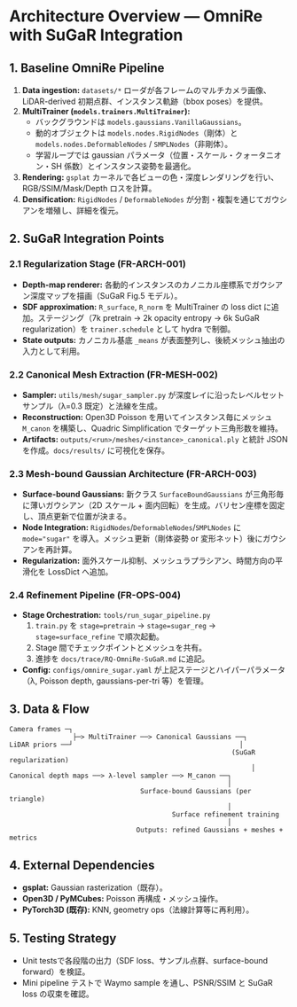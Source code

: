 # Architecture Overview — OmniRe with SuGaR Integration

## 1. Baseline OmniRe Pipeline
1. **Data ingestion:** `datasets/*` ローダが各フレームのマルチカメラ画像、LiDAR-derived 初期点群、インスタンス軌跡（bbox poses）を提供。
2. **MultiTrainer (`models.trainers.MultiTrainer`):**
   - バックグラウンドは `models.gaussians.VanillaGaussians`。
   - 動的オブジェクトは `models.nodes.RigidNodes`（剛体）と `models.nodes.DeformableNodes` / `SMPLNodes`（非剛体）。
   - 学習ループでは gaussian パラメータ（位置・スケール・クォータニオン・SH 係数）とインスタンス姿勢を最適化。
3. **Rendering:** `gsplat` カーネルで各ビューの色・深度レンダリングを行い、RGB/SSIM/Mask/Depth ロスを計算。
4. **Densification:** `RigidNodes` / `DeformableNodes` が分割・複製を通じてガウシアンを増殖し、詳細を復元。

## 2. SuGaR Integration Points

### 2.1 Regularization Stage (FR-ARCH-001)
- **Depth-map renderer:** 各動的インスタンスのカノニカル座標系でガウシアン深度マップを描画（SuGaR Fig.5 モデル）。
- **SDF approximation:** `R_surface`, `R_norm` を MultiTrainer の loss dict に追加。ステージング（7k pretrain → 2k opacity entropy → 6k SuGaR regularization）を `trainer.schedule` として hydra で制御。
- **State outputs:** カノニカル基底 `_means` が表面整列し、後続メッシュ抽出の入力として利用。

### 2.2 Canonical Mesh Extraction (FR-MESH-002)
- **Sampler:** `utils/mesh/sugar_sampler.py` が深度レイに沿ったレベルセットサンプル（λ=0.3 既定）と法線を生成。
- **Reconstruction:** Open3D Poisson を用いてインスタンス毎にメッシュ `M_canon` を構築し、Quadric Simplification でターゲット三角形数を維持。
- **Artifacts:** `outputs/<run>/meshes/<instance>_canonical.ply` と統計 JSON を作成。`docs/results/` に可視化を保存。

### 2.3 Mesh-bound Gaussian Architecture (FR-ARCH-003)
- **Surface-bound Gaussians:** 新クラス `SurfaceBoundGaussians` が三角形毎に薄いガウシアン（2D スケール + 面内回転）を生成。バリセン座標を固定し、頂点更新で位置が決まる。
- **Node Integration:** `RigidNodes`/`DeformableNodes`/`SMPLNodes` に `mode="sugar"` を導入。メッシュ更新（剛体姿勢 or 変形ネット）後にガウシアンを再計算。
- **Regularization:** 面外スケール抑制、メッシュラプラシアン、時間方向の平滑化を LossDict へ追加。

### 2.4 Refinement Pipeline (FR-OPS-004)
- **Stage Orchestration:** `tools/run_sugar_pipeline.py`
  1. `train.py` を `stage=pretrain` → `stage=sugar_reg` → `stage=surface_refine` で順次起動。
  2. Stage 間でチェックポイントとメッシュを共有。
  3. 進捗を `docs/trace/RQ-OmniRe-SuGaR.md` に追記。
- **Config:** `configs/omnire_sugar.yaml` が上記ステージとハイパーパラメータ（λ, Poisson depth, gaussians-per-tri 等）を管理。

## 3. Data & Flow
```text
Camera frames ─┐
                ├─> MultiTrainer ──> Canonical Gaussians ──┐
LiDAR priors ──┘                                          │
                                                        (SuGaR regularization)
                                                             │
Canonical depth maps ──> λ-level sampler ──> M_canon ──┐
                                                       │
                                 Surface-bound Gaussians (per triangle)
                                                       │
                                         Surface refinement training
                                                       │
                                Outputs: refined Gaussians + meshes + metrics
```

## 4. External Dependencies
- **gsplat:** Gaussian rasterization（既存）。
- **Open3D / PyMCubes:** Poisson 再構成・メッシュ操作。
- **PyTorch3D (既存):** KNN, geometry ops（法線計算等に再利用）。

## 5. Testing Strategy
- Unit testsで各段階の出力（SDF loss、サンプル点群、surface-bound forward）を検証。
- Mini pipeline テストで Waymo sample を通し、PSNR/SSIM と SuGaR loss の収束を確認。
